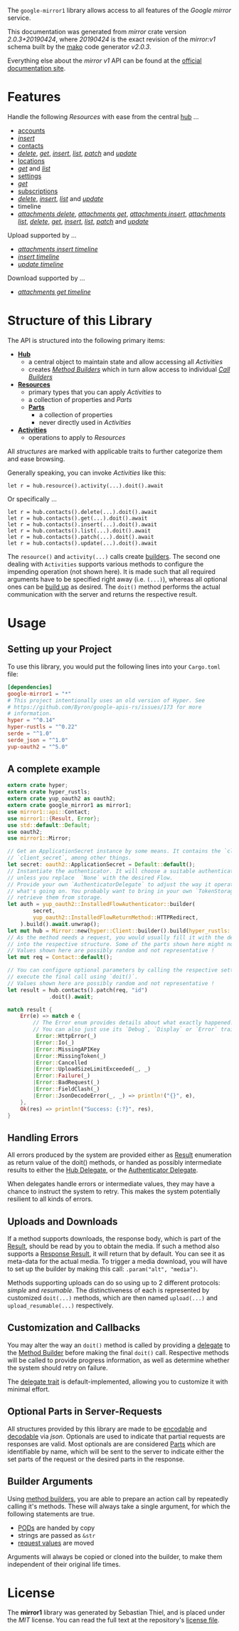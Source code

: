 <!---
DO NOT EDIT !
This file was generated automatically from 'src/mako/api/README.md.mako'
DO NOT EDIT !
-->
The `google-mirror1` library allows access to all features of the *Google mirror* service.

This documentation was generated from *mirror* crate version *2.0.3+20190424*, where *20190424* is the exact revision of the *mirror:v1* schema built by the [mako](http://www.makotemplates.org/) code generator *v2.0.3*.

Everything else about the *mirror* *v1* API can be found at the
[official documentation site](https://developers.google.com/glass).
# Features

Handle the following *Resources* with ease from the central [hub](https://docs.rs/google-mirror1/2.0.3+20190424/google_mirror1/Mirror) ... 

* [accounts](https://docs.rs/google-mirror1/2.0.3+20190424/google_mirror1/api::Account)
 * [*insert*](https://docs.rs/google-mirror1/2.0.3+20190424/google_mirror1/api::AccountInsertCall)
* [contacts](https://docs.rs/google-mirror1/2.0.3+20190424/google_mirror1/api::Contact)
 * [*delete*](https://docs.rs/google-mirror1/2.0.3+20190424/google_mirror1/api::ContactDeleteCall), [*get*](https://docs.rs/google-mirror1/2.0.3+20190424/google_mirror1/api::ContactGetCall), [*insert*](https://docs.rs/google-mirror1/2.0.3+20190424/google_mirror1/api::ContactInsertCall), [*list*](https://docs.rs/google-mirror1/2.0.3+20190424/google_mirror1/api::ContactListCall), [*patch*](https://docs.rs/google-mirror1/2.0.3+20190424/google_mirror1/api::ContactPatchCall) and [*update*](https://docs.rs/google-mirror1/2.0.3+20190424/google_mirror1/api::ContactUpdateCall)
* [locations](https://docs.rs/google-mirror1/2.0.3+20190424/google_mirror1/api::Location)
 * [*get*](https://docs.rs/google-mirror1/2.0.3+20190424/google_mirror1/api::LocationGetCall) and [*list*](https://docs.rs/google-mirror1/2.0.3+20190424/google_mirror1/api::LocationListCall)
* [settings](https://docs.rs/google-mirror1/2.0.3+20190424/google_mirror1/api::Setting)
 * [*get*](https://docs.rs/google-mirror1/2.0.3+20190424/google_mirror1/api::SettingGetCall)
* [subscriptions](https://docs.rs/google-mirror1/2.0.3+20190424/google_mirror1/api::Subscription)
 * [*delete*](https://docs.rs/google-mirror1/2.0.3+20190424/google_mirror1/api::SubscriptionDeleteCall), [*insert*](https://docs.rs/google-mirror1/2.0.3+20190424/google_mirror1/api::SubscriptionInsertCall), [*list*](https://docs.rs/google-mirror1/2.0.3+20190424/google_mirror1/api::SubscriptionListCall) and [*update*](https://docs.rs/google-mirror1/2.0.3+20190424/google_mirror1/api::SubscriptionUpdateCall)
* timeline
 * [*attachments delete*](https://docs.rs/google-mirror1/2.0.3+20190424/google_mirror1/api::TimelineAttachmentDeleteCall), [*attachments get*](https://docs.rs/google-mirror1/2.0.3+20190424/google_mirror1/api::TimelineAttachmentGetCall), [*attachments insert*](https://docs.rs/google-mirror1/2.0.3+20190424/google_mirror1/api::TimelineAttachmentInsertCall), [*attachments list*](https://docs.rs/google-mirror1/2.0.3+20190424/google_mirror1/api::TimelineAttachmentListCall), [*delete*](https://docs.rs/google-mirror1/2.0.3+20190424/google_mirror1/api::TimelineDeleteCall), [*get*](https://docs.rs/google-mirror1/2.0.3+20190424/google_mirror1/api::TimelineGetCall), [*insert*](https://docs.rs/google-mirror1/2.0.3+20190424/google_mirror1/api::TimelineInsertCall), [*list*](https://docs.rs/google-mirror1/2.0.3+20190424/google_mirror1/api::TimelineListCall), [*patch*](https://docs.rs/google-mirror1/2.0.3+20190424/google_mirror1/api::TimelinePatchCall) and [*update*](https://docs.rs/google-mirror1/2.0.3+20190424/google_mirror1/api::TimelineUpdateCall)


Upload supported by ...

* [*attachments insert timeline*](https://docs.rs/google-mirror1/2.0.3+20190424/google_mirror1/api::TimelineAttachmentInsertCall)
* [*insert timeline*](https://docs.rs/google-mirror1/2.0.3+20190424/google_mirror1/api::TimelineInsertCall)
* [*update timeline*](https://docs.rs/google-mirror1/2.0.3+20190424/google_mirror1/api::TimelineUpdateCall)

Download supported by ...

* [*attachments get timeline*](https://docs.rs/google-mirror1/2.0.3+20190424/google_mirror1/api::TimelineAttachmentGetCall)



# Structure of this Library

The API is structured into the following primary items:

* **[Hub](https://docs.rs/google-mirror1/2.0.3+20190424/google_mirror1/Mirror)**
    * a central object to maintain state and allow accessing all *Activities*
    * creates [*Method Builders*](https://docs.rs/google-mirror1/2.0.3+20190424/google_mirror1/client::MethodsBuilder) which in turn
      allow access to individual [*Call Builders*](https://docs.rs/google-mirror1/2.0.3+20190424/google_mirror1/client::CallBuilder)
* **[Resources](https://docs.rs/google-mirror1/2.0.3+20190424/google_mirror1/client::Resource)**
    * primary types that you can apply *Activities* to
    * a collection of properties and *Parts*
    * **[Parts](https://docs.rs/google-mirror1/2.0.3+20190424/google_mirror1/client::Part)**
        * a collection of properties
        * never directly used in *Activities*
* **[Activities](https://docs.rs/google-mirror1/2.0.3+20190424/google_mirror1/client::CallBuilder)**
    * operations to apply to *Resources*

All *structures* are marked with applicable traits to further categorize them and ease browsing.

Generally speaking, you can invoke *Activities* like this:

```Rust,ignore
let r = hub.resource().activity(...).doit().await
```

Or specifically ...

```ignore
let r = hub.contacts().delete(...).doit().await
let r = hub.contacts().get(...).doit().await
let r = hub.contacts().insert(...).doit().await
let r = hub.contacts().list(...).doit().await
let r = hub.contacts().patch(...).doit().await
let r = hub.contacts().update(...).doit().await
```

The `resource()` and `activity(...)` calls create [builders][builder-pattern]. The second one dealing with `Activities` 
supports various methods to configure the impending operation (not shown here). It is made such that all required arguments have to be 
specified right away (i.e. `(...)`), whereas all optional ones can be [build up][builder-pattern] as desired.
The `doit()` method performs the actual communication with the server and returns the respective result.

# Usage

## Setting up your Project

To use this library, you would put the following lines into your `Cargo.toml` file:

```toml
[dependencies]
google-mirror1 = "*"
# This project intentionally uses an old version of Hyper. See
# https://github.com/Byron/google-apis-rs/issues/173 for more
# information.
hyper = "^0.14"
hyper-rustls = "^0.22"
serde = "^1.0"
serde_json = "^1.0"
yup-oauth2 = "^5.0"
```

## A complete example

```Rust
extern crate hyper;
extern crate hyper_rustls;
extern crate yup_oauth2 as oauth2;
extern crate google_mirror1 as mirror1;
use mirror1::api::Contact;
use mirror1::{Result, Error};
use std::default::Default;
use oauth2;
use mirror1::Mirror;

// Get an ApplicationSecret instance by some means. It contains the `client_id` and 
// `client_secret`, among other things.
let secret: oauth2::ApplicationSecret = Default::default();
// Instantiate the authenticator. It will choose a suitable authentication flow for you, 
// unless you replace  `None` with the desired Flow.
// Provide your own `AuthenticatorDelegate` to adjust the way it operates and get feedback about 
// what's going on. You probably want to bring in your own `TokenStorage` to persist tokens and
// retrieve them from storage.
let auth = yup_oauth2::InstalledFlowAuthenticator::builder(
        secret,
        yup_oauth2::InstalledFlowReturnMethod::HTTPRedirect,
    ).build().await.unwrap();
let mut hub = Mirror::new(hyper::Client::builder().build(hyper_rustls::HttpsConnector::with_native_roots()), auth);
// As the method needs a request, you would usually fill it with the desired information
// into the respective structure. Some of the parts shown here might not be applicable !
// Values shown here are possibly random and not representative !
let mut req = Contact::default();

// You can configure optional parameters by calling the respective setters at will, and
// execute the final call using `doit()`.
// Values shown here are possibly random and not representative !
let result = hub.contacts().patch(req, "id")
             .doit().await;

match result {
    Err(e) => match e {
        // The Error enum provides details about what exactly happened.
        // You can also just use its `Debug`, `Display` or `Error` traits
         Error::HttpError(_)
        |Error::Io(_)
        |Error::MissingAPIKey
        |Error::MissingToken(_)
        |Error::Cancelled
        |Error::UploadSizeLimitExceeded(_, _)
        |Error::Failure(_)
        |Error::BadRequest(_)
        |Error::FieldClash(_)
        |Error::JsonDecodeError(_, _) => println!("{}", e),
    },
    Ok(res) => println!("Success: {:?}", res),
}

```
## Handling Errors

All errors produced by the system are provided either as [Result](https://docs.rs/google-mirror1/2.0.3+20190424/google_mirror1/client::Result) enumeration as return value of
the doit() methods, or handed as possibly intermediate results to either the 
[Hub Delegate](https://docs.rs/google-mirror1/2.0.3+20190424/google_mirror1/client::Delegate), or the [Authenticator Delegate](https://docs.rs/yup-oauth2/*/yup_oauth2/trait.AuthenticatorDelegate.html).

When delegates handle errors or intermediate values, they may have a chance to instruct the system to retry. This 
makes the system potentially resilient to all kinds of errors.

## Uploads and Downloads
If a method supports downloads, the response body, which is part of the [Result](https://docs.rs/google-mirror1/2.0.3+20190424/google_mirror1/client::Result), should be
read by you to obtain the media.
If such a method also supports a [Response Result](https://docs.rs/google-mirror1/2.0.3+20190424/google_mirror1/client::ResponseResult), it will return that by default.
You can see it as meta-data for the actual media. To trigger a media download, you will have to set up the builder by making
this call: `.param("alt", "media")`.

Methods supporting uploads can do so using up to 2 different protocols: 
*simple* and *resumable*. The distinctiveness of each is represented by customized 
`doit(...)` methods, which are then named `upload(...)` and `upload_resumable(...)` respectively.

## Customization and Callbacks

You may alter the way an `doit()` method is called by providing a [delegate](https://docs.rs/google-mirror1/2.0.3+20190424/google_mirror1/client::Delegate) to the 
[Method Builder](https://docs.rs/google-mirror1/2.0.3+20190424/google_mirror1/client::CallBuilder) before making the final `doit()` call. 
Respective methods will be called to provide progress information, as well as determine whether the system should 
retry on failure.

The [delegate trait](https://docs.rs/google-mirror1/2.0.3+20190424/google_mirror1/client::Delegate) is default-implemented, allowing you to customize it with minimal effort.

## Optional Parts in Server-Requests

All structures provided by this library are made to be [encodable](https://docs.rs/google-mirror1/2.0.3+20190424/google_mirror1/client::RequestValue) and 
[decodable](https://docs.rs/google-mirror1/2.0.3+20190424/google_mirror1/client::ResponseResult) via *json*. Optionals are used to indicate that partial requests are responses 
are valid.
Most optionals are are considered [Parts](https://docs.rs/google-mirror1/2.0.3+20190424/google_mirror1/client::Part) which are identifiable by name, which will be sent to 
the server to indicate either the set parts of the request or the desired parts in the response.

## Builder Arguments

Using [method builders](https://docs.rs/google-mirror1/2.0.3+20190424/google_mirror1/client::CallBuilder), you are able to prepare an action call by repeatedly calling it's methods.
These will always take a single argument, for which the following statements are true.

* [PODs][wiki-pod] are handed by copy
* strings are passed as `&str`
* [request values](https://docs.rs/google-mirror1/2.0.3+20190424/google_mirror1/client::RequestValue) are moved

Arguments will always be copied or cloned into the builder, to make them independent of their original life times.

[wiki-pod]: http://en.wikipedia.org/wiki/Plain_old_data_structure
[builder-pattern]: http://en.wikipedia.org/wiki/Builder_pattern
[google-go-api]: https://github.com/google/google-api-go-client

# License
The **mirror1** library was generated by Sebastian Thiel, and is placed 
under the *MIT* license.
You can read the full text at the repository's [license file][repo-license].

[repo-license]: https://github.com/Byron/google-apis-rsblob/main/LICENSE.md
